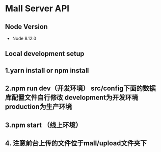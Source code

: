 # Mall Server API

## Node Version
- Node 8.12.0

## Local development setup

## 1.yarn install or npm install
## 2.npm run dev（开发环境） src/config下面的数据库配置文件自行修改  development为开发环境 production为生产环境
## 3.npm start （线上环境）
## 4. 注意前台上传的文件位于mall/upload文件夹下
